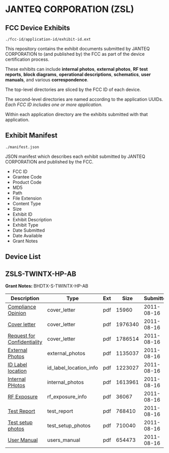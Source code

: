 # JANTEQ CORPORATION (ZSL)
## FCC Device Exhibits

```
./fcc-id/application-id/exhibit-id.ext
```

This repository contains the exhibit documents submitted by JANTEQ CORPORATION to (and published by) the FCC as part of the device certification process.

These exhibits can include **internal photos**, **external photos**, **RF test reports**, **block diagrams**, **operational descriptions**, **schematics**, **user manuals**, and various **correspondence**.

The top-level directories are sliced by the FCC ID of each device.

The second-level directories are named according to the application UUIDs. *Each FCC ID includes one or more application.*

Within each application directory are the exhibits submitted with that application. 

## Exhibit Manifest

```
./manifest.json
```

JSON manifest which describes each exhibit submitted by JANTEQ CORPORATION and published by the FCC.

- FCC ID
- Grantee Code
- Product Code
- MD5
- Path
- File Extension
- Content Type
- Size
- Exhibit ID
- Exhibit Description
- Exhibit Type
- Date Submitted
- Date Available
- Grant Notes

## Device List
## ZSLS-TWINTX-HP-AB
**Grant Notes:** BHDTX-S-TWINTX-HP-AB

| Description | Type | Ext | Size | Submitted | Available |
| ----------- | ---- | --- | ---- | --------- | --------- |
| [Compliance Opinion](ZSLS-TWINTX-HP-AB/b0941dff208bb977aab5c5072c7fb665/1524017.pdf) | cover_letter | pdf | 15960 | 2011-08-16 | 2011-08-16 |
| [Cover letter](ZSLS-TWINTX-HP-AB/b0941dff208bb977aab5c5072c7fb665/1524018.pdf) | cover_letter | pdf | 1976340 | 2011-08-16 | 2011-08-16 |
| [Request for Confidentiality](ZSLS-TWINTX-HP-AB/b0941dff208bb977aab5c5072c7fb665/1524025.pdf) | cover_letter | pdf | 1786514 | 2011-08-16 | 2011-08-16 |
| [External Photos](ZSLS-TWINTX-HP-AB/b0941dff208bb977aab5c5072c7fb665/1524019.pdf) | external_photos | pdf | 1135037 | 2011-08-16 | 2011-08-16 |
| [ID Label location](ZSLS-TWINTX-HP-AB/b0941dff208bb977aab5c5072c7fb665/1524020.pdf) | id_label_location_info | pdf | 1223027 | 2011-08-16 | 2011-08-16 |
| [Internal PHotos](ZSLS-TWINTX-HP-AB/b0941dff208bb977aab5c5072c7fb665/1524022.pdf) | internal_photos | pdf | 1613961 | 2011-08-16 | 2011-08-16 |
| [RF Exposure](ZSLS-TWINTX-HP-AB/b0941dff208bb977aab5c5072c7fb665/1524026.pdf) | rf_exposure_info | pdf | 36067 | 2011-08-16 | 2011-08-16 |
| [Test Report](ZSLS-TWINTX-HP-AB/b0941dff208bb977aab5c5072c7fb665/1524024.pdf) | test_report | pdf | 768410 | 2011-08-16 | 2011-08-16 |
| [Test setup photos](ZSLS-TWINTX-HP-AB/b0941dff208bb977aab5c5072c7fb665/1524028.pdf) | test_setup_photos | pdf | 710040 | 2011-08-16 | 2011-08-16 |
| [User Manual](ZSLS-TWINTX-HP-AB/b0941dff208bb977aab5c5072c7fb665/1524030.pdf) | users_manual | pdf | 654473 | 2011-08-16 | 2011-08-16 |
